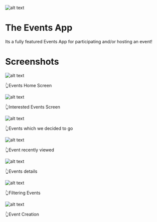 


![alt text](https://github.com/Singularity-Coder/The-Events-App/blob/master/icon.png)

# The Events App
Its a fully featured Events App for participating and/or hosting an event!

# Screenshots
![alt text](https://github.com/Singularity-Coder/The-Events-App/blob/master/s1.png)

👆Events Home Screen


![alt text](https://github.com/Singularity-Coder/The-Events-App/blob/master/s2.png)

👆Interested Events Screen


![alt text](https://github.com/Singularity-Coder/The-Events-App/blob/master/s3.png)

👆Events which we decided to go


![alt text](https://github.com/Singularity-Coder/The-Events-App/blob/master/s4.png)

👆Event recently viewed


![alt text](https://github.com/Singularity-Coder/The-Events-App/blob/master/s5.png)

👆Events details


![alt text](https://github.com/Singularity-Coder/The-Events-App/blob/master/s6.png)

👆Filtering Events


![alt text](https://github.com/Singularity-Coder/The-Events-App/blob/master/s7.png)

👆Event Creation




